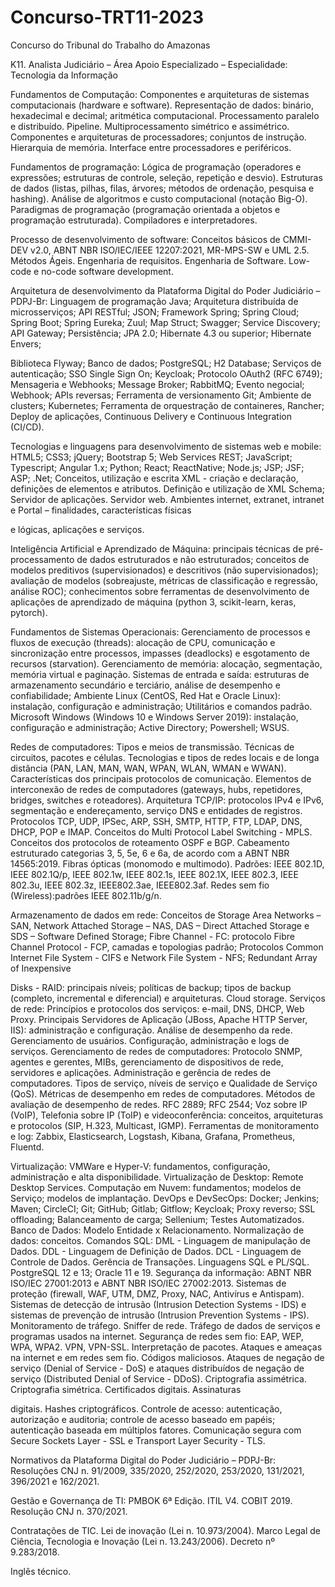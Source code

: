 # Concurso-TRT11-2023
Concurso do Tribunal do Trabalho do Amazonas

K11. Analista Judiciário – Área Apoio Especializado – Especialidade: Tecnologia da Informação

Fundamentos de Computação: Componentes e arquiteturas de sistemas computacionais (hardware e software). Representação de dados: binário, hexadecimal e decimal; aritmética computacional. Processamento paralelo e distribuído. Pipeline. Multiprocessamento simétrico e assimétrico. Componentes e arquiteturas de processadores; conjuntos de instrução. Hierarquia de memória. Interface entre processadores e periféricos.

Fundamentos de programação: Lógica de programação (operadores e expressões; estruturas de controle, seleção, repetição e desvio). Estruturas de dados (listas, pilhas, filas, árvores; métodos de ordenação, pesquisa e hashing). Análise de algoritmos e custo computacional (notação Big-O). Paradigmas de programação (programação orientada a objetos e programação estruturada). Compiladores e interpretadores.

Processo de desenvolvimento de software: Conceitos básicos de CMMI-DEV v2.0, ABNT NBR ISO/IEC/IEEE 12207:2021, MR-MPS-SW e UML 2.5. Métodos Ágeis. Engenharia de requisitos. Engenharia de Software. Low-code e no-code software development.

Arquitetura de desenvolvimento da Plataforma Digital do Poder Judiciário – PDPJ-Br: Linguagem de programação Java; Arquitetura distribuída de microsserviços; API RESTful; JSON; Framework Spring; Spring Cloud; Spring Boot; Spring Eureka; Zuul; Map Struct; Swagger; Service Discovery; API Gateway; Persistência; JPA 2.0; Hibernate 4.3 ou superior; Hibernate Envers; 

Biblioteca Flyway; Banco de dados; PostgreSQL; H2 Database; Serviços de autenticação; SSO Single Sign On; Keycloak; Protocolo OAuth2 (RFC 6749); Mensageria e Webhooks; Message Broker; RabbitMQ; Evento negocial; Webhook; APIs reversas; Ferramenta de versionamento Git; Ambiente de clusters; Kubernetes; Ferramenta de orquestração de containeres, Rancher; Deploy de aplicações, Continuous Delivery e Continuous Integration (CI/CD).

Tecnologias e linguagens para desenvolvimento de sistemas web e mobile: HTML5; CSS3; jQuery; Bootstrap 5; Web Services REST; JavaScript; Typescript; Angular 1.x; Python; React; ReactNative; Node.js; JSP; JSF; ASP; .Net; Conceitos, utilização e escrita XML - criação e declaração, definições de elementos e atributos. Definição e utilização de XML Schema; Servidor de aplicações. Servidor web. Ambientes internet, extranet, intranet e Portal – finalidades, características físicas

e lógicas, aplicações e serviços.

Inteligência Artificial e Aprendizado de Máquina: principais técnicas de pré-processamento de dados estruturados e não estruturados; conceitos de modelos preditivos (supervisionados) e descritivos (não supervisionados); avaliação de modelos (sobreajuste, métricas de classificação e regressão, análise ROC); conhecimentos sobre ferramentas de desenvolvimento de aplicações de aprendizado de máquina (python 3, scikit-learn, keras, pytorch).

Fundamentos de Sistemas Operacionais: Gerenciamento de processos e fluxos de execução (threads): alocação de CPU, comunicação e sincronização entre processos, impasses (deadlocks) e esgotamento de recursos (starvation). Gerenciamento de memória: alocação, segmentação, memória virtual e paginação. Sistemas de entrada e saída: estruturas de armazenamento secundário e terciário, análise de desempenho e confiabilidade; Ambiente Linux (CentOS, Red Hat e Oracle Linux): instalação, configuração e administração; Utilitários e comandos padrão. Microsoft Windows (Windows 10 e Windows Server 2019): instalação, configuração e administração; Active Directory; Powershell; WSUS.

Redes de computadores: Tipos e meios de transmissão. Técnicas de circuitos, pacotes e células. Tecnologias e tipos de redes locais e de longa distância (PAN, LAN, MAN, WAN, WPAN, WLAN, WMAN e WWAN). Características dos principais protocolos de comunicação. Elementos de interconexão de redes de computadores (gateways, hubs, repetidores, bridges, switches e roteadores). Arquitetura TCP/IP: protocolos IPv4 e IPv6, segmentação e endereçamento, serviço DNS e entidades de registros. Protocolos TCP, UDP, IPSec, ARP, SSH, SMTP, HTTP, FTP, LDAP, DNS, DHCP, POP e IMAP. Conceitos do Multi Protocol Label Switching - MPLS. Conceitos dos protocolos de roteamento OSPF e BGP. Cabeamento estruturado categorias 3, 5, 5e, 6 e 6a, de acordo com a ABNT NBR 14565:2019. Fibras ópticas (monomodo e multimodo). Padrões: IEEE 802.1D, IEEE 802.1Q/p, IEEE 802.1w, IEEE 802.1s, IEEE 802.1X, IEEE 802.3, IEEE 802.3u, IEEE 802.3z, IEEE802.3ae, IEEE802.3af. Redes sem fio (Wireless):padrões IEEE 802.11b/g/n.

Armazenamento de dados em rede: Conceitos de Storage Area Networks – SAN, Network Attached Storage – NAS, DAS – Direct Attached Storage e SDS – Software Defined Storage; Fibre Channel - FC: protocolo Fibre Channel Protocol - FCP, camadas e topologias padrão; Protocolos Common Internet File System - CIFS e Network File System - NFS; Redundant Array of Inexpensive 

Disks - RAID: principais níveis; políticas de backup; tipos de backup (completo, incremental e diferencial) e arquiteturas. Cloud storage.
Serviços de rede: Princípios e protocolos dos serviços: e-mail, DNS, DHCP, Web Proxy. Principais Servidores de Aplicação (JBoss, Apache HTTP Server, IIS): administração e configuração. Análise de desempenho da rede. Gerenciamento de usuários. Configuração, administração e logs de serviços. Gerenciamento de redes de computadores: Protocolo SNMP, agentes e gerentes, MIBs, gerenciamento de dispositivos de rede, servidores e aplicações. Administração e gerência de redes de computadores. Tipos de serviço, níveis de serviço e Qualidade de Serviço (QoS). Métricas de desempenho em redes de computadores. Métodos de avaliação de desempenho de redes. RFC 2889; RFC 2544; Voz sobre IP (VoIP), Telefonia sobre IP (ToIP) e videoconferência: conceitos, arquiteturas e protocolos (SIP, H.323, Multicast, IGMP). Ferramentas de monitoramento e log: Zabbix, Elasticsearch, Logstash, Kibana, Grafana, Prometheus, Fluentd.

Virtualização: VMWare e Hyper-V: fundamentos, configuração, administração e alta disponibilidade. Virtualização de Desktop: Remote Desktop Services. Computação em Nuvem: fundamentos; modelos de Serviço; modelos de implantação.
DevOps e DevSecOps: Docker; Jenkins; Maven; CircleCI; Git; GitHub; Gitlab; Gitflow; Keycloak; Proxy reverso; SSL offloading; Balanceamento de carga; Sellenium; Testes Automatizados.
Banco de Dados: Modelo Entidade x Relacionamento. Normalização de dados: conceitos. Comandos SQL: DML - Linguagem de manipulação de Dados. DDL - Linguagem de Definição de Dados. DCL - Linguagem de Controle de Dados. Gerência de Transações. Linguagens SQL e PL/SQL. PostgreSQL 12 e 13; Oracle 11 e 19.
Segurança da informação: ABNT NBR ISO/IEC 27001:2013 e ABNT NBR ISO/IEC 27002:2013. Sistemas de proteção (firewall, WAF, UTM, DMZ, Proxy, NAC, Antivírus e Antispam). Sistemas de detecção de intrusão (Intrusion Detection Systems - IDS) e sistemas de prevenção de intrusão (Intrusion Prevention Systems - IPS). Monitoramento de tráfego. Sniffer de rede. Tráfego de dados de serviços e programas usados na internet. Segurança de redes sem fio: EAP, WEP, WPA, WPA2. VPN, VPN-SSL. Interpretação de pacotes. Ataques e ameaças na internet e em redes sem fio. Códigos maliciosos. Ataques de negação de serviço (Denial of Service - DoS) e ataques distribuídos de negação de serviço (Distributed Denial of Service - DDoS). Criptografia assimétrica. Criptografia simétrica. Certificados digitais. Assinaturas

digitais. Hashes criptográficos. Controle de acesso: autenticação, autorização e auditoria; controle de acesso baseado em papéis; autenticação baseada em múltiplos fatores. Comunicação segura com Secure Sockets Layer - SSL e Transport Layer Security - TLS.

Normativos da Plataforma Digital do Poder Judiciário – PDPJ-Br: Resoluções CNJ n. 91/2009, 335/2020, 252/2020, 253/2020, 131/2021, 396/2021 e 162/2021.

Gestão e Governança de TI: PMBOK 6ª Edição. ITIL V4. COBIT 2019. Resolução CNJ n. 370/2021.

Contratações de TIC. Lei de inovação (Lei n. 10.973/2004). Marco Legal de Ciência, Tecnologia e Inovação (Lei n. 13.243/2006). Decreto nº 9.283/2018.

Inglês técnico.
